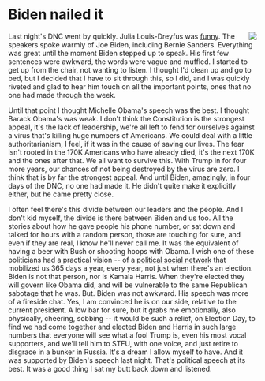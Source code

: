 # Biden nailed it
<img src="http://scripting.com/images/2020/04/27/bidenActionFigure.png" border="0" align="right">Last night's DNC went by quickly. Julia Louis-Dreyfus was <a href="https://twitter.com/nowthisnews/status/1296681978029322241">funny</a>. The speakers spoke warmly of Joe Biden, including Bernie Sanders. Everything was great until the moment Biden stepped up to speak. His first few sentences were awkward, the words were vague and muffled. I started to get up from the chair, not wanting to listen. I thought I'd clean up and go to bed, but I decided that I have to sit through this, so I did, and I was quickly riveted and glad to hear him touch on all the important points, ones that no one had made through the week. 

Until that point I thought Michelle Obama's speech was the best. I thought Barack Obama's was weak. I don't think the Constitution is the strongest appeal, it's the lack of leadership, we're all left to fend for ourselves against a virus that's killing huge numbers of Americans. We could deal with a little authoritarianism, I feel, if it was in the cause of saving our lives. The fear isn't rooted in the 170K Americans who have already died, it's the next 170K and the ones after that. We all want to survive this. With Trump in for four more years, our chances of not being destroyed by the virus are zero. I think that is by far the strongest appeal. And until Biden, amazingly, in four days of the DNC, no one had made it. He didn't quite make it explicitly either, but he came pretty close. 

I often feel there's this divide between our leaders and the people. And I don't kid myself, the divide is there between Biden and us too. All the stories about how he gave people his phone number, or sat down and talked for hours with a random person, those are touching for sure, and even if they are real, I know he'll never call me. It was the equivalent of having a beer with Bush or shooting hoops with Obama. I wish one of these politicians had a practical vision -- of a <a href="http://scripting.com/2016/05/04/1237.html">political social network</a> that mobilized us 365 days a year, every year, not just when there's an election. Biden is not that person, nor is Kamala Harris. When they're elected they will govern like Obama did, and will be vulnerable to the same Republican sabotage that he was. But. Biden was not awkward. His speech was more of a fireside chat. Yes, I am convinced he is on our side, relative to the current president. A low bar for sure, but it grabs me emotionally, also physically, cheering, sobbing -- it would be such a relief, on Election Day, to find we had come together and elected Biden and Harris in such large numbers that everyone will see what a fool Trump is, even his most vocal supporters, and we'll tell him to STFU, with one voice, and just retire to disgrace in a bunker in Russia. It's a dream I allow myself to have. And it was supported by Biden's speech last night. That's political speech at its best. It was a good thing I sat my butt back down and listened. 

